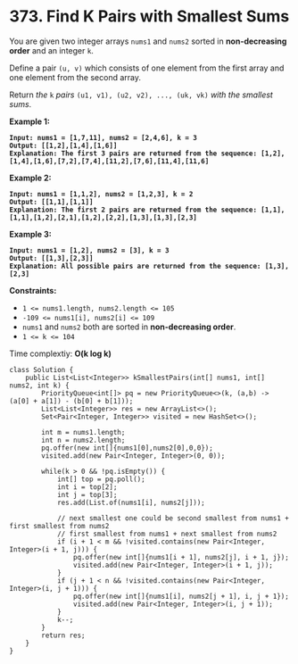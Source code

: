 # 373. Find K Pairs with Smallest Sums

You are given two integer arrays `nums1` and `nums2` sorted in **non-decreasing order** and an integer `k`.

Define a pair `(u, v)` which consists of one element from the first array and one element from the second array.

Return _the_ `k` _pairs_ `(u1, v1), (u2, v2), ..., (uk, vk)` _with the smallest sums_.

&#x20;

**Example 1:**

<pre><code><strong>Input: nums1 = [1,7,11], nums2 = [2,4,6], k = 3
</strong><strong>Output: [[1,2],[1,4],[1,6]]
</strong><strong>Explanation: The first 3 pairs are returned from the sequence: [1,2],[1,4],[1,6],[7,2],[7,4],[11,2],[7,6],[11,4],[11,6]
</strong></code></pre>

**Example 2:**

<pre><code><strong>Input: nums1 = [1,1,2], nums2 = [1,2,3], k = 2
</strong><strong>Output: [[1,1],[1,1]]
</strong><strong>Explanation: The first 2 pairs are returned from the sequence: [1,1],[1,1],[1,2],[2,1],[1,2],[2,2],[1,3],[1,3],[2,3]
</strong></code></pre>

**Example 3:**

<pre><code><strong>Input: nums1 = [1,2], nums2 = [3], k = 3
</strong><strong>Output: [[1,3],[2,3]]
</strong><strong>Explanation: All possible pairs are returned from the sequence: [1,3],[2,3]
</strong></code></pre>

&#x20;

**Constraints:**

* `1 <= nums1.length, nums2.length <= 105`
* `-109 <= nums1[i], nums2[i] <= 109`
* `nums1` and `nums2` both are sorted in **non-decreasing order**.
* `1 <= k <= 104`

Time complextiy: **O(k log k)**

```
class Solution {
    public List<List<Integer>> kSmallestPairs(int[] nums1, int[] nums2, int k) {
        PriorityQueue<int[]> pq = new PriorityQueue<>(k, (a,b) -> (a[0] + a[1]) - (b[0] + b[1]));   
        List<List<Integer>> res = new ArrayList<>();
        Set<Pair<Integer, Integer>> visited = new HashSet<>();
        
        int m = nums1.length;
        int n = nums2.length;
        pq.offer(new int[]{nums1[0],nums2[0],0,0});
        visited.add(new Pair<Integer, Integer>(0, 0));

        while(k > 0 && !pq.isEmpty()) {
            int[] top = pq.poll();
            int i = top[2];
            int j = top[3];
            res.add(List.of(nums1[i], nums2[j]));

            // next smallest one could be second smallest from nums1 + first smallest from nums2
            // first smallest from nums1 + next smallest from nums2
            if (i + 1 < m && !visited.contains(new Pair<Integer, Integer>(i + 1, j))) {
                pq.offer(new int[]{nums1[i + 1], nums2[j], i + 1, j});
                visited.add(new Pair<Integer, Integer>(i + 1, j));
            }
            if (j + 1 < n && !visited.contains(new Pair<Integer, Integer>(i, j + 1))) {
                pq.offer(new int[]{nums1[i], nums2[j + 1], i, j + 1});
                visited.add(new Pair<Integer, Integer>(i, j + 1));
            }
            k--;
        }
        return res;
    }
}
```
